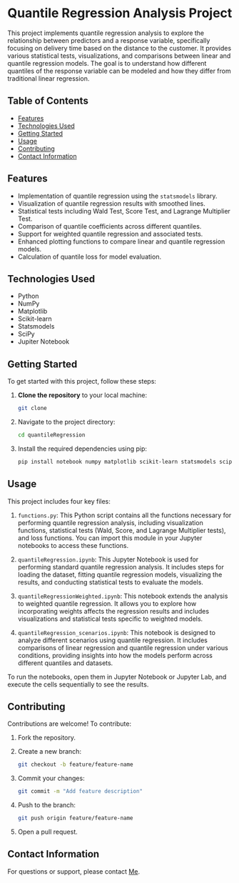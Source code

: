 # Quantile Regression Analysis Project

This project implements quantile regression analysis to explore the relationship between predictors and a response variable, specifically focusing on delivery time based on the distance to the customer. It provides various statistical tests, visualizations, and comparisons between linear and quantile regression models. The goal is to understand how different quantiles of the response variable can be modeled and how they differ from traditional linear regression.

## Table of Contents

- [Features](#features)
- [Technologies Used](#technologies-used)
- [Getting Started](#getting-started)
- [Usage](#usage)
- [Contributing](#contributing)
- [Contact Information](#contact-information)

## Features

- Implementation of quantile regression using the `statsmodels` library.
- Visualization of quantile regression results with smoothed lines.
- Statistical tests including Wald Test, Score Test, and Lagrange Multiplier Test.
- Comparison of quantile coefficients across different quantiles.
- Support for weighted quantile regression and associated tests.
- Enhanced plotting functions to compare linear and quantile regression models.
- Calculation of quantile loss for model evaluation.

## Technologies Used

- Python
- NumPy
- Matplotlib
- Scikit-learn
- Statsmodels
- SciPy
- Jupiter Notebook

## Getting Started

To get started with this project, follow these steps:

1. **Clone the repository** to your local machine:

    ```bash
    git clone 
    ```

2. Navigate to the project directory:

    ```bash
    cd quantileRegression
    ```

3. Install the required dependencies using pip:

    ```bash
    pip install notebook numpy matplotlib scikit-learn statsmodels scipy
    ```

## Usage

This project includes four key files:

1. `functions.py`: This Python script contains all the functions necessary for performing quantile regression analysis, including visualization functions, statistical tests (Wald, Score, and Lagrange Multiplier tests), and loss functions. You can import this module in your Jupyter notebooks to access these functions.

2. `quantileRegression.ipynb`: This Jupyter Notebook is used for performing standard quantile regression analysis. It includes steps for loading the dataset, fitting quantile regression models, visualizing the results, and conducting statistical tests to evaluate the models.

3. `quantileRegressionWeighted.ipynb`: This notebook extends the analysis to weighted quantile regression. It allows you to explore how incorporating weights affects the regression results and includes visualizations and statistical tests specific to weighted models.

4. `quantileRegression_scenarios.ipynb`: This notebook is designed to analyze different scenarios using quantile regression. It includes comparisons of linear regression and quantile regression under various conditions, providing insights into how the models perform across different quantiles and datasets.

To run the notebooks, open them in Jupyter Notebook or Jupyter Lab, and execute the cells sequentially to see the results.

## Contributing

Contributions are welcome! To contribute:

1. Fork the repository.

2. Create a new branch:

   ```bash
   git checkout -b feature/feature-name
   ```

3. Commit your changes:

   ```bash
   git commit -m "Add feature description"
   ```

4. Push to the branch:

   ```bash
   git push origin feature/feature-name
   ```

5. Open a pull request.

## Contact Information

For questions or support, please contact [Me](mailto:chouaiba629@gmail.com).
